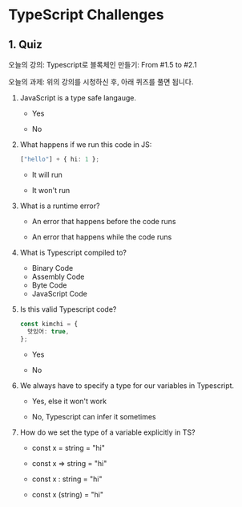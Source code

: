 # TypeScript Challenges

## 1. Quiz

오늘의 강의: Typescript로 블록체인 만들기: From #1.5 to #2.1

오늘의 과제: 위의 강의를 시청하신 후, 아래 퀴즈를 풀면 됩니다.

1.  JavaScript is a type safe langauge.

    - Yes

    - No

2.  What happens if we run this code in JS:

    ```ts
    ["hello"] + { hi: 1 };
    ```

    - It will run

    - It won't run

3.  What is a runtime error?

    - An error that happens before the code runs

    - An error that happens while the code runs

4.  What is Typescript compiled to?

    - Binary Code
    - Assembly Code
    - Byte Code
    - JavaScript Code

5.  Is this valid Typescript code?

    ```ts
    const kimchi = {
      맛있어: true,
    };
    ```

    - Yes

    - No

6.  We always have to specify a type for our variables in Typescript.

    - Yes, else it won't work

    - No, Typescript can infer it sometimes

7.  How do we set the type of a variable explicitly in TS?

    - const x = string = "hi"

    - const x => string = "hi"

    - const x : string = "hi"

    - const x (string) = "hi"
